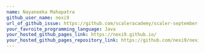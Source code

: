 ```yaml
---
name: Nayaneeka Mahapatra
github_user_name: nexi9
url_of_github_issue: https://github.com/scaleracademy/scaler-september-open-source-challenge/issues/144
your_favroite_programming_language: Java
your_hosted_github_pages_link: https://nexi9.github.io/
your_hosted_github_pages_repository_link: https://github.com/nexi9/nexi9.github.io
---
```

